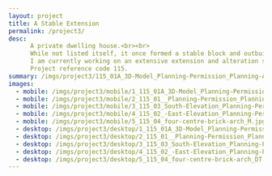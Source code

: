 ```yaml
---
layout: project
title: A Stable Extension
permalink: /project3/
desc:
      A private dwelling house.<br><br>
      While not listed itself, it once formed a stable block and outbuildings for an adjacent Grade 2 listed building and is also located in the Metropolitan Greenbelt.<br><br>
      I am currently working on an extensive extension and alteration scheme to the property, which is awaiting planning permission.  This has involved the use of my 3D design software to help visualise the proposed scheme and new internal spaces for the client.<br><br>
      Project reference code 115.
summary: /imgs/project3/115_01A_3D-Model_Planning-Permission_Planning-Appeal_Rear-Extension_Curtilage_Setting-of-a-listed-building_GAL.jpg
images:
  - mobile: /imgs/project3/mobile/1_115_01A_3D-Model_Planning-Permission_Planning-Appeal_Rear-Extension_Curtilage_Setting-of-a-listed-buildin_M.jpg
  - mobile: /imgs/project3/mobile/2_115_01__Planning-Permission_Planning-Appeal_Rear-Extension_Curtilage_Setting-of-a-listed-building_M.jpg
  - mobile: /imgs/project3/mobile/3_115_03_South-Elevation_Planning-Permission_Planning-Appeal_Rear-Extension_Curtilage_Setting-of-a-listed-building_M.jpg
  - mobile: /imgs/project3/mobile/4_115_02_-East-Elevation_Planning-Permission_Planning-Appeal_Rear-Extension_Curtilage_Setting-of-a-listed-building_M.jpg
  - mobile: /imgs/project3/mobile/5_115_04_four-centre-brick-arch_M.jpg
  - desktop: /imgs/project3/desktop/1_115_01A_3D-Model_Planning-Permission_Planning-Appeal_Rear-Extension_Curtilage_Setting-of-a-listed-building_DT.jpg
  - desktop: /imgs/project3/desktop/2_115_01__Planning-Permission_Planning-Appeal_Rear-Extension_Curtilage_Setting-of-a-listed-building_DT.jpg
  - desktop: /imgs/project3/desktop/3_115_03_South-Elevation_Planning-Permission_Planning-Appeal_Rear-Extension_Curtilage_Setting-of-a-listed-building_DT.jpg
  - desktop: /imgs/project3/desktop/4_115_02_-East-Elevation_Planning-Permission_Planning-Appeal_Rear-Extension_Curtilage_Setting-of-a-listed-building_DT.jpg
  - desktop: /imgs/project3/desktop/5_115_04_four-centre-brick-arch_DT.jpg
---
```

